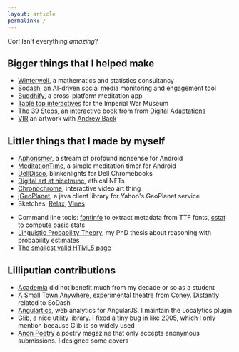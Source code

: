 ```yaml
---
layout: article
permalink: /
---
```


Cor! Isn't everything _amazing_?

## Bigger things that I helped make

<!-- - [AdAppTive](http://www.redfoxmedia.co/), a rule-based ad broker -->
- [Winterwell](http://www.winterwell.com), a mathematics and statistics consultancy
- [Sodash](http://sodash.com), an AI-driven social media monitoring and engagement tool
- [Buddhify](http://buddhify.com/), a cross-platform meditation app
- [Table top interactives](https://isodesign.co.uk/projects/first-world-war-gallery-av-installations-interactives) for the Imperial War Museum
- [The 39 Steps](http://thestorymechanics.com/digital-adaptations/the-thirty-nine-steps/), an interactive book from from [Digital Adaptations](http://thestorymechanics.com/digital-adaptations/)
- [VIR](http://andrewback.net/works/VIR) an artwork with [Andrew Back](http://andrewback.net)

<!-- - [Devbot](https://www.google.co.uk/?#q=devbot+edinburgh+robotics), now defunct full stack robotics toolkit -->
<!-- - [Ginsberg](https://www.youtube.com/watch?app=desktop&v=3pB5GwO93W8&list=PLB5B179D13EDCCA7A&index=68), now defunct place to track your emotional and physical wellbeing -->

## Littler things that I made by myself

- [Aphorismer](https://play.google.com/store/apps/details?id=com.joehalliwell.aphorismer), a stream of profound nonsense for Android
- [MeditationTime](https://play.google.com/store/apps/details?id=com.joehalliwell.meditationtime), a simple meditation timer for Android
- [DellDisco](https://chrome.google.com/webstore/detail/delldisco/afklhpnabnbhaommppgieeaaphdekbjk?hl=en-GB), blinkenlights for Dell Chromebooks
- [Digital art at hicetnunc](https://objkt.com/profile/joehalliwell/created), ethical NFTs
- [Chronochrome](http://www.joehalliwell.com/chronochrome), interactive video art thing
- [jGeoPlanet](http://joehalliwell.com/jGeoPlanet/), a java client library for Yahoo's GeoPlanet service
- Sketches: [Relax](relax.html), [Vines](sketch/vines.html)
<!-- - Talks: [Building an online system with Hadoop](online-hadoop/index.html) -->
- Command line tools: [fontinfo](https://github.com/joehalliwell/fontinfo) to extract metadata from TTF fonts, [cstat](https://github.com/joehalliwell/cstat) to compute basic stats
- [Linguistic Probability Theory](thesis.pdf), my PhD thesis about reasoning with probability estimates
- [The smallest valid HTML5 page](view-source:http://www.joehalliwell.com/blank.html)

## Lilliputian contributions

- [Academia](https://scholar.google.co.uk/scholar?q=%22Joe+Halliwell%22&btnG=&hl=en&as_sdt=0%2C5) did not benefit much from my decade or so as a student
- [A Small Town Anywhere](http://coneyhq.org/2012/01/21/a-small-town-anywhere-2/), experimental theatre from Coney. Distantly related to SoDash
- [Angulartics](http://angulartics.github.io/), web analytics for AngularJS. I maintain the Localytics plugin
- [Glib](https://developer.gnome.org/glib/stable/), a nice utility library. I fixed a tiny bug in like 2005, which I only mention because Glib is so widely used
- [Anon Poetry](http://anonpoetrymagazine.tumblr.com/) a poetry magazine that only accepts anonymous submissions. I designed some covers
